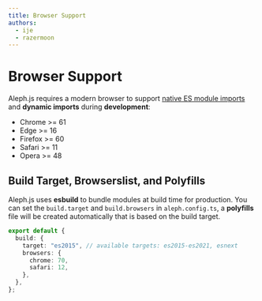 ```yaml
---
title: Browser Support
authors:
  - ije
  - razermoon
---
```


# Browser Support

Aleph.js requires a modern browser to support
[native ES module imports](https://caniuse.com/#feat=es6-module) and **dynamic
imports** during **development**:

- Chrome >= 61
- Edge >= 16
- Firefox >= 60
- Safari >= 11
- Opera >= 48

## Build Target, Browserslist, and Polyfills

Aleph.js uses **esbuild** to bundle modules at build time for production. You
can set the `build.target` and `build.browsers` in `aleph.config.ts`, a
**polyfills** file will be created automatically that is based on the build
target.

```ts
export default {
  build: {
    target: "es2015", // available targets: es2015-es2021, esnext
    browsers: {
      chrome: 70,
      safari: 12,
    },
  },
};
```
